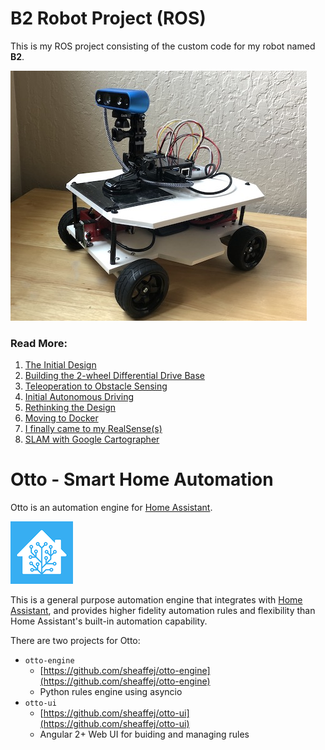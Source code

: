 # B2 Robot Project (ROS)

This is my ROS project consisting of the custom code for my robot named **B2**.

![](b2/images/b2_mar_2020_300px.jpg)

### Read More:
1. [The Initial Design](b2/2wd-base/InitialDesign)
2. [Building the 2-wheel Differential Drive Base](b2/2wd-base/Building-the-Drive-Base)
3. [Teleoperation to Obstacle Sensing](b2/2wd-base/Teleoperation-to-Obstacle-Sensing)
4. [Initial Autonomous Driving](b2/2wd-base/Initial-Autonomous-Driving)
5. [Rethinking the Design](b2/4wd-base/rethinking-the-design)
6. [Moving to Docker](b2/4wd-base/moving-to-docker)
7. [I finally came to my RealSense(s)](b2/4wd-base/intel-realsense)
8. [SLAM with Google Cartographer](b2/slam/slam-with-cartographer)


# Otto - Smart Home Automation
Otto is an automation engine for [Home Assistant](https://www.home-assistant.io/).

![](otto/images/ha_logo_100px.png)

This is a general purpose automation engine that integrates with [Home Assistant](https://www.home-assistant.io/), and provides higher fidelity automation rules and flexibility than Home Assistant's built-in automation capability.

There are two projects for Otto:
* `otto-engine`
  * [https://github.com/sheaffej/otto-engine](https://github.com/sheaffej/otto-engine)
  * Python rules engine using asyncio
* `otto-ui`
  * [https://github.com/sheaffej/otto-ui](https://github.com/sheaffej/otto-ui)
  * Angular 2+ Web UI for buiding and managing rules